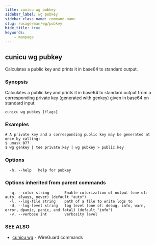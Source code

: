 ```yaml
---
title: cunicu wg pubkey
sidebar_label: wg pubkey
sidebar_class_name: command-name
slug: /usage/man/wg/pubkey
hide_title: true
keywords:
    - manpage
---
```


## cunicu wg pubkey

Calculates a public key and prints it in base64 to standard output.

### Synopsis

Calculates a public key and prints it in base64 to standard output from a corresponding private key (generated with genkey) given in base64 on standard input.

```
cunicu wg pubkey [flags]
```

### Examples

```
# A private key and a corresponding public key may be generated at once by calling:
$ umask 077
$ wg genkey | tee private.key | wg pubkey > public.key
```

### Options

```
  -h, --help   help for pubkey
```

### Options inherited from parent commands

```
  -q, --color string       Enable colorization of output (one of: auto, always, never) (default "auto")
  -l, --log-file string    path of a file to write logs to
  -d, --log-level string   log level (one of: debug, info, warn, error, dpanic, panic, and fatal) (default "info")
  -v, --verbose int        verbosity level
```

### SEE ALSO

* [cunicu wg](cunicu_wg.md)	 - WireGuard commands

